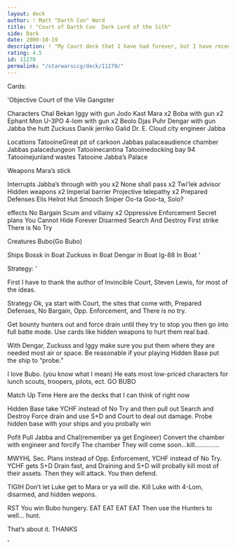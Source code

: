 ```yaml
---
layout: deck
author: ! Matt "Darth Con" Ward
title: ! "Court of Darth Con  Dark Lord of the Sith"
side: Dark
date: 2000-10-19
description: ! "My Court deck that I have had forever, but I have recently changed. Yub-Yub"
rating: 4.5
id: 11270
permalink: "/starwarsccg/deck/11270/"
---
```

Cards: 

'Objective Court of the Vile Gangster

Characters
Chal Bekan
Iggy with gun
Jodo Kast
Mara x2
Boba with gun x2
Ephant Mon
U-3PO
4-lom with gun x2
Beolo
Djas Puhr
Dengar with gun
Jabba the hutt
Zuckuss
Danik jerriko
Galid
Dr. E.
Cloud city engineer
 Jabba

Locations
TatooineGreat pit of carkoon
Jabbas palaceaudience chamber
Jabbas palacedungeon
Tatooinecantina
Tatooinedocking bay 94
Tatooinejunland wastes
Tatooine Jabba’s Palace

Weapons
Mara’s stick

Interrupts
Jabba’s through with you x2
None shall pass x2
Twi’lek advisor
Hidden weapons x2
Imperial barrier
Projective telepathy x2
Prepared Defenses
Elis Helrot
Hut Smooch
Sniper
Oo-ta Goo-ta, Solo?

effects
No Bargain
Scum and villainy x2
 Oppressive Enforcement
Secret plans
 You Cannot Hide Forever
Disarmed
Search And Destroy
First strike
There is No Try

Creatures
Bubo(Go Bubo)

Ships
Bossk in Boat
Zuckuss in Boat
Dengar in Boat
Ig-88 In Boat
'

Strategy: '

First I have to thank the author of Invincible Court, Steven Lewis, for most of the ideas.

Strategy
Ok, ya start with Court, the sites that come with, Prepared Defenses, No Bargain, Opp. Enforcement, and There is no try.

Get bounty hunters out and force drain until they try to stop you then go into full batte mode. Use cards like hidden weapons to hurt them real bad.

With Dengar, Zuckuss and Iggy make sure you put them where they are needed most air or space. Be reasonable if your playing Hidden Base put the ship to “probe.”

I love Bubo. (you know what I mean) He eats most low-priced characters for lunch scouts, troopers, pilots, ect.
GO BUBO







Match Up Time
Here are the decks that I can think of right now

Hidden Base
take YCHF instead of No Try and then pull out Search and Destroy
Force drain and use S+D and Court to deal out damage.
Probe hidden base with your ships and you probally win

Pofit Pull Jabba and Chal(remember ya get Engineer)
Convert the chamber with engineer and forcify The chamber
They will come soon…kill…………..

MWYHL Sec. Plans instead of Opp. Enforcement, YCHF instead of No Try.
YCHF gets S+D
Drain fast, and Draining and S+D will probally kill most of their assets.
Then  they will attack. You then defend.

TIGIH Don’t let Luke get to Mara or ya will die.
Kill Luke with 4-Lom, disarmed, and hidden wepons.

RST You win Bubo hungery. EAT EAT EAT EAT
Then use the Hunters to well… hunt.

That’s about it. THANKS








'
